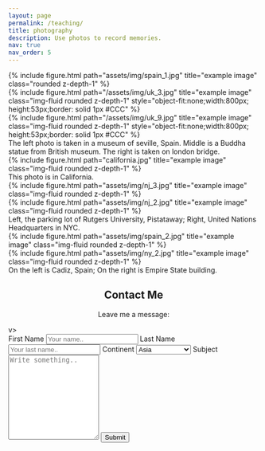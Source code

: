 ```yaml
---
layout: page
permalink: /teaching/
title: photography
description: Use photos to record memories.
nav: true
nav_order: 5
---
```

<div class="row">
    <div class="col-sm mt-3 mt-md-0">
        {% include figure.html path="assets/img/spain_1.jpg" title="example image" class="rounded z-depth-1" %}
    </div>
    <div class="col-sm mt-3 mt-md-0">
        {% include figure.html path="/assets/img/uk_3.jpg" title="example image" class="img-fluid rounded z-depth-1" style="object-fit:none;width:800px; height:53px;border: solid 1px #CCC" %}
    </div>
    <div class="col-sm mt-3 mt-md-0">
        {% include figure.html path="/assets/img/uk_9.jpg" title="example image" class="img-fluid rounded z-depth-1" style="object-fit:none;width:800px; height:53px;border: solid 1px #CCC" %}
    </div>
</div>
<div class="caption">
    The left photo is taken in a museum of seville, Spain. Middle is a Buddha statue from British museum. The right is taken on london bridge.
</div>
<div class="row">
    <div class="col-sm mt-3 mt-md-0">
        {% include figure.html path="california.jpg" title="example image" class="img-fluid rounded z-depth-1" %}
    </div>
</div>
<div class="caption">
    This photo is in California.
</div>



<div class="row justify-content-sm-center">
    <div class="col-sm-8 mt-3 mt-md-0">
        {% include figure.html path="assets/img/nj_3.jpg" title="example image" class="img-fluid rounded z-depth-1" %}
    </div>
    <div class="col-sm-4 mt-3 mt-md-0">
        {% include figure.html path="assets/img/nj_2.jpg" title="example image" class="img-fluid rounded z-depth-1" %}
    </div>
</div>
<div class="caption">
    Left, the parking lot of Rutgers University, Pistataway; Right, United Nations Headquarters in NYC.
</div>


<div class="row justify-content-sm-center">
    <div class="col-sm-8 mt-3 mt-md-0">
        {% include figure.html path="assets/img/spain_2.jpg" title="example image" class="img-fluid rounded z-depth-1" %}
    </div>
    <div class="col-sm-4 mt-3 mt-md-0">
        {% include figure.html path="assets/img/ny_2.jpg" title="example image" class="img-fluid rounded z-depth-1" %}
    </div>
</div>
<div class="caption">
    On the left is Cadiz, Spain; On the right is Empire State building.
</div>


<div class="container">
  <div style="text-align:center">
    <h2>Contact Me</h2>
    <p>Leave me a message:</p>
  </div>
  <div class="row">
   <!--  <div class="column">
      <img src="/assets/img/4.jpg" style="width:100%">
    </di -->v>
    <div class="column">
      <form action="mailto:janelmm@163.com">
        <label for="fname">First Name</label>
        <input type="text" id="fname" name="firstname" placeholder="Your name..">
        <label for="lname">Last Name</label>
        <input type="text" id="lname" name="lastname" placeholder="Your last name..">
        <label for="country">Continent</label>
        <select id="country" name="country">
        	<option value="asia">Asia</option>
          	<option value="africa">Africa</option>
          	<option value="autralia">Australia</option>
           	<option value="europe">Europe</option>
            <option value="middleeast">Middle East</option>
            <option value="northamerica">NorthAmerica</option>
            <option value="southamerica">South America</option>
		</select>
        <label for="subject">Subject</label>
        <textarea id="subject" name="subject" placeholder="Write something.." style="height:170px"></textarea>
        <input type="submit" value="Submit">
      </form>
    </div>
  </div>
</div>
